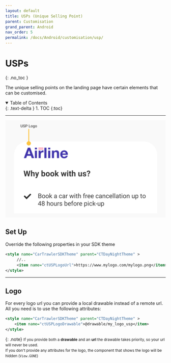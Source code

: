```yaml
---
layout: default
title: USPs (Unique Selling Point)
parent: Customisation
grand_parent: Android
nav_order: 5
permalink: /docs/Android/customisation/usp/
---
```


# USPs
{: .no_toc }

The unique selling points on the landing page have certain elements that can be customised. 

<details open markdown="block">
  <summary>
    Table of Contents
  </summary>
  {: .text-delta }
1. TOC
{:toc}
</details>

---

![](/uploads/usp_banner.svg)

## Set Up

Override the following properties in your SDK theme
```xml
<style name="CarTrawlerSDKTheme" parent="CTDayNightTheme" >
     //..
     <item name="ctUSPLogoUrl">https://www.mylogo.com/mylogo.png</item>
</style>
```   
---

## Logo

For every logo url you can provide a local drawable instead of a remote url. All you need is to
use the following attributes:

```xml
<style name="CarTrawlerSDKTheme" parent="CTDayNightTheme" >
    <item name="ctUSPLogoDrawable">@drawable/my_logo_usp</item>
</style>
```

{: .note}
<small>If you provide both a <b>drawable</b> and an <b>url</b> the drawable takes priority, so your url will never be used. <br/>
If you don't provide any attributes for the logo, the component that shows the logo will be hidden (`View.GONE`) </small>